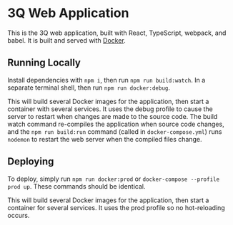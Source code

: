 # 3Q Web Application

This is the 3Q web application, built with React, TypeScript, webpack, and babel. It is built and served with [Docker](https://www.docker.com/).

## Running Locally

Install dependencies with `npm i`, then run `npm run build:watch`. In a separate terminal shell, then run `npm run docker:debug`.

This will build several Docker images for the application, then start a container with several services. It uses the debug profile to cause the server to restart when changes are made to the source code. The build watch command re-compiles the application when source code changes, and the `npm run build:run` command (called in `docker-compose.yml`) runs `nodemon` to restart the web server when the compiled files change.

## Deploying

To deploy, simply run `npm run docker:prod` or `docker-compose --profile prod up`. These commands should be identical.

This will build several Docker images for the application, then start a container for several services. It uses the prod profile so no hot-reloading occurs.
